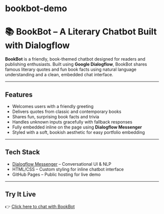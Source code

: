 # bookbot-demo
# 📚 BookBot – A Literary Chatbot Built with Dialogflow

**BookBot** is a friendly, book-themed chatbot designed for readers and publishing enthusiasts. Built using **Google Dialogflow**, BookBot shares famous literary quotes and fun book facts using natural language understanding and a clean, embedded chat interface.

---

## Features

- Welcomes users with a friendly greeting
- Delivers quotes from classic and contemporary books
- Shares fun, surprising book facts and trivia
- Handles unknown inputs gracefully with fallback responses
- Fully embedded inline on the page using **Dialogflow Messenger**
- Styled with a soft, bookish aesthetic for easy portfolio embedding

---

## Tech Stack

- [Dialogflow Messenger](https://cloud.google.com/dialogflow/es/docs/integrations/dialogflow-messenger) – Conversational UI & NLP
- HTML/CSS – Custom styling for inline chatbot interface
- GitHub Pages – Public hosting for live demo

---

## Try It Live

👉 [Click here to chat with BookBot](https://msfortich.github.io/bookbot-demo/bookbot.html)  
